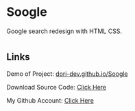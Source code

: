# Soogle
Google search redesign with HTML CSS.


#
## Links

Demo of Project: [dori-dev.github.io/Soogle](https://dori-dev.github.io/Soogle/)

Download Source Code: [Click Here](https://github.com/dori-dev/django-todo/archive/refs/heads/master.zip)

My Github Account: [Click Here](https://github.com/dori-dev/)
